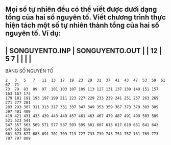 Mọi số tự nhiên đều có thể viết được dưới dạng tổng của hai số nguyên tố. Viết chương trình thực hiện tách một số tự nhiên thành tổng của hai số nguyên tố.
Ví dụ:
-----------------------------------------------
| SONGUYENTO.INP    | SONGUYENTO.OUT          |
| 12                | 5 7                     |
|                   |                         |
-----------------------------------------------
BẢNG SỐ NGUYÊN TỐ

	2	3	5	7	11	13	17	19	23	29	31	37	41	43	47	53	59	61	67	71
	73	79	83	89	97	101	103	107	109	113	127	131	137	139	149	151	157	163	167	173
	179	181	191	193	197	199	211	223	227	229	233	239	241	251	257	263	269	271	277	281
	283	293	307	311	313	317	331	337	347	349	353	359	367	373	379	383	389	397	401	409
	419	421	431	433	439	443	449	457	461	463	467	479	487	491	499	503	509	521	523	541
	547	557	563	569	571	577	587	593	599	601	607	613	617	619	631	641	643	647	653	659
	661	673	677	683	691	701	709	719	727	733	739	743	751	757	761	769	773	787	797	809